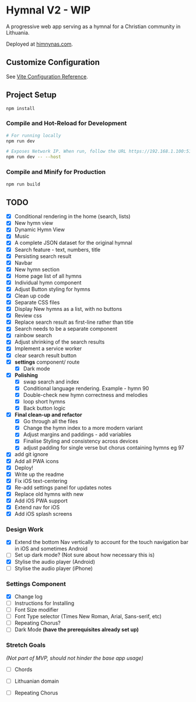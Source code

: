 # Hymnal V2 - WIP
A progressive web app serving as a hymnal for a Christian community in Lithuania.

Deployed at [himnynas.com](https://himnynas.com/).

## Customize Configuration

See [Vite Configuration Reference](https://vitejs.dev/config/).

## Project Setup

```sh
npm install
```

### Compile and Hot-Reload for Development

```sh
# For running locally
npm run dev

# Exposes Network IP. When run, follow the URL https://192.168.1.100:5173/ on your mobile device for testing
npm run dev -- --host  
```

### Compile and Minify for Production

```sh
npm run build
```

## **TODO**

- [x]  Conditional rendering in the home (search, lists)
- [x]  New hymn view
- [x]  Dynamic Hymn View
- [x]  Music
- [x]  A complete JSON dataset for the original hymnal
- [x]  Search feature - text, numbers, title
- [x]  Persisting search result
- [x]  Navbar
- [x]  New hymn section
- [x]  Home page list of all hymns
- [x]  Individual hymn component
- [x]  Adjust Button styling for hymns
- [x]  Clean up code
- [x]  Separate CSS files
- [x]  Display New hymns as a list, with no buttons
- [x]  Review css
- [x]  Replace search result as first-line rather than title
- [x]  Search needs to be a separate component
- [x]  rainbow search
- [x]  Adjust shrinking of the search results
- [x]  Implement a service worker
- [x]  clear search result button
- [x]  **settings** component/ route
    - [x]  Dark mode
- [x]  **Polishing**
    - [x]  swap search and index
    - [x]  Conditional language rendering. Example - hymn 90
    - [x]  Double-check new hymn correctness and melodies
    - [x]  loop short hymns
    - [x]  Back button logic
- [x]  **Final clean-up and refactor**
    - [x]  Go through all the files
    - [x]  Change the hymn index to a more modern variant
    - [x]  Adjust margins and paddings - add variables
    - [x]  Finalise Styling and consistency across devices
    - [x]  adjust padding for single verse but chorus containing hymns eg 97
- [x]  add git ignore
- [x]  Add all PWA icons
- [x]  Deploy!
- [x]  Write up the readme
- [x]  Fix iOS text-centering
- [x]  Re-add settings panel for updates notes
- [x]  Replace old hymns with new
- [x]  Add iOS PWA support
- [x]  Extend nav for iOS
- [x]  Add iOS splash screens 

### Design Work

- [x]  Extend the bottom Nav vertically to account for the touch navigation bar in iOS and sometimes Android
- [ ]  Set up dark mode? (Not sure about how necessary this is)
- [x]  Stylise the audio player (Android)
- [ ]  Stylise the audio player (iPhone)

### Settings Component

- [x]  Change log
- [ ]  Instructions for Installing
- [ ]  Font Size modifier
- [ ]  Font Type selector (Times New Roman, Arial, Sans-serif, etc)
- [ ]  Repeating Chorus?
- [ ]  Dark Mode **(have the prerequisites already set up)**

### Stretch Goals

*(Not part of MVP, should not hinder the base app usage)*

- [ ]  Chords
- [ ]  Lithuanian domain
- [ ]  Repeating Chorus


